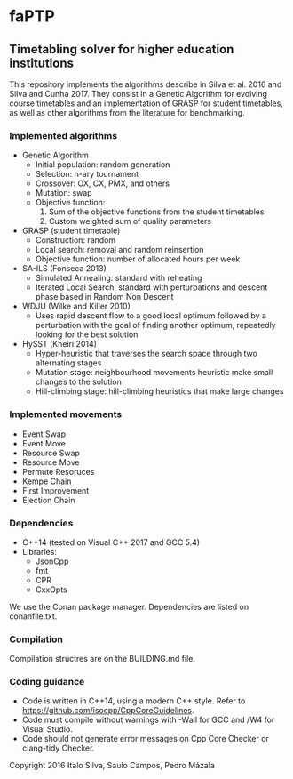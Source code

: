 # faPTP
## Timetabling solver for higher education institutions

This repository implements the algorithms describe in Silva et al. 2016 and Silva and Cunha 2017.
They consist in a Genetic Algorithm for evolving course timetables and an implementation of GRASP
for student timetables, as well as other algorithms from the literature for benchmarking.

### Implemented algorithms
- Genetic Algorithm
  - Initial population: random generation
  - Selection: n-ary tournament
  - Crossover: OX, CX, PMX, and others
  - Mutation: swap
  - Objective function:
      1. Sum of the objective functions from the student timetables
      2. Custom weighted sum of quality parameters
- GRASP (student timetable)
  - Construction: random
  - Local search: removal and random reinsertion
  - Objective function: number of allocated hours per week
- SA-ILS (Fonseca 2013)
  - Simulated Annealing: standard with reheating
  - Iterated Local Search: standard with perturbations and descent phase based in Random Non Descent
- WDJU (Wilke and Killer 2010)
  - Uses rapid descent flow to a good local optimum followed by a perturbation
    with the goal of finding another optimum, repeatedly looking for the best
    solution
- HySST (Kheiri 2014)
  - Hyper-heuristic that traverses the search space through two alternating stages
  - Mutation stage: neighbourhood movements heuristic make small changes to the solution
  - Hill-climbing stage: hill-climbing heuristics that make large changes

### Implemented movements
- Event Swap
- Event Move
- Resource Swap
- Resource Move
- Permute Resoruces
- Kempe Chain
- First Improvement
- Ejection Chain

### Dependencies
- C++14 (tested on Visual C++ 2017 and GCC 5.4)
- Libraries:
  - JsonCpp
  - fmt
  - CPR
  - CxxOpts

We use the Conan package manager. Dependencies are listed on conanfile.txt.

### Compilation
Compilation structres are on the BUILDING.md file.

### Coding guidance
- Code is written in C++14, using a modern C++ style. Refer to https://github.com/isocpp/CppCoreGuidelines.
- Code must compile without warnings with -Wall for GCC and /W4 for Visual Studio.
- Code should not generate error messages on Cpp Core Checker or clang-tidy Checker.

Copyright 2016 Italo Silva, Saulo Campos, Pedro Mázala
